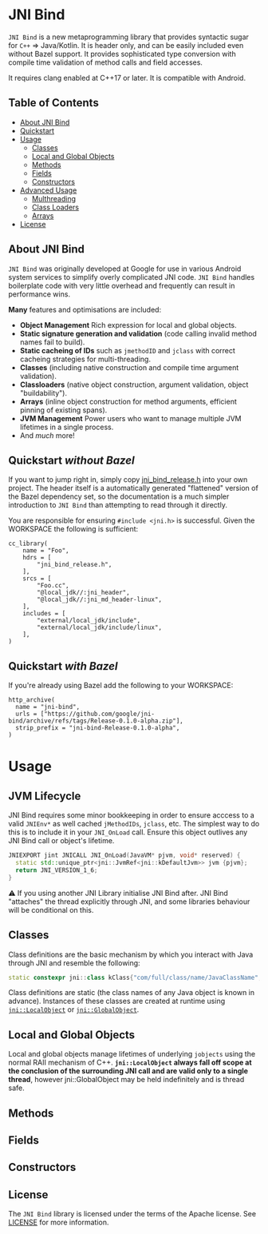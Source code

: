 # JNI Bind 
  
`JNI Bind` is a new metaprogramming library that provides syntactic sugar for `C++` => Java/Kotlin.  It is header only, and can be easily included even without Bazel support.  It provides sophisticated type conversion with compile time validation of method calls and field accesses.

It requires clang enabled at C++17 or later.  It is compatible with Android.

## Table of Contents
- [About JNI Bind](#about)
- [Quickstart](#quickstart-without-bazel)
- [Usage](#usage)
  - [Classes](#classes)
  - [Local and Global Objects](#local_and_global_objects)
  - [Methods](#methods)
  - [Fields](#fields)
  - [Constructors](#constructors)
- [Advanced Usage](#advanced-usage)
  - [Multhreading](#multi-threading) 
  - [Class Loaders](#class-loaders)
  - [Arrays](#arrays)
- [License](#license)

<a name="about"></a>
## About JNI Bind
`JNI Bind` was originally developed at Google for use in various Android system services to simplify overly complicated JNI code.  `JNI Bind` handles boilerplate code with very little overhead and frequently can result in performance wins.

**Many** features and optimisations are included:
  - **Object Management** Rich expression for local and global objects.
  - **Static signature generation and validation** (code calling invalid method names fail to build).
  - **Static cacheing of IDs** such as `jmethodID` and `jclass` with correct cacheing strategies for multi-threading.
  - **Classes** (including native construction and compile time argument validation).
  - **Classloaders** (native object construction, argument validation, object "buildability").
  - **Arrays** (inline object construction for method arguments, efficient pinning of existing spans).
  - **JVM Management** Power users who want to manage multiple JVM lifetimes in a single process.
  - And *much* more!

<a name="quickstart_without_bazel"></a>
## Quickstart *without Bazel*

If you want to jump right in, simply copy [jni_bind_release.h](jni_bind_release.h) into your own project.  The header itself is a automatically generated "flattened" version of the Bazel dependency set, so the documentation is a much simpler introduction to `JNI Bind` than attempting to read through it directly.

You are responsible for ensuring `#include <jni.h>` is successful.  Given the WORKSPACE the following is sufficient:

```starlark
cc_library(                                                                                          
    name = "Foo",                                                                                    
    hdrs = [                                                                                         
        "jni_bind_release.h",                                                                        
    ],                                                                                               
    srcs = [
        "Foo.cc",
        "@local_jdk//:jni_header",
        "@local_jdk//:jni_md_header-linux",                                                          
    ],                                                                                               
    includes = [                                                                                     
        "external/local_jdk/include",                                                                
        "external/local_jdk/include/linux",                                                          
    ],                                                                                               
)
```

<a name="quickstart_with_bazel"></a>
## Quickstart *with Bazel*

If you're already using Bazel add the following to your WORKSPACE:

```
http_archive(                                                                                        
  name = "jni-bind",                                                                                 
  urls = ["https://github.com/google/jni-bind/archive/refs/tags/Release-0.1.0-alpha.zip"],           
  strip_prefix = "jni-bind-Release-0.1.0-alpha",                                                     
)
```

<a name="usage"></a>
# Usage

<a name="jvm_lifecycle"></a>
## JVM Lifecycle

JNI Bind requires some minor bookkeeping in order to ensure acccess to a valid `JNIEnv*` as well cached `jMethodIDs`, `jclass`, etc.  The simplest way to do this is to include it in your `JNI_OnLoad` call.  Ensure this object outlives any JNI Bind call or object's lifetime.

```cpp
JNIEXPORT jint JNICALL JNI_OnLoad(JavaVM* pjvm, void* reserved) {
  static std::unique_ptr<jni::JvmRef<jni::kDefaultJvm>> jvm {pjvm};
  return JNI_VERSION_1_6;
}
```
:warning: If you using another JNI Library initialise JNI Bind after. JNI Bind "attaches" the thread explicitly through JNI, and some libraries behaviour will be conditional on this. 

<a name="classes"></a>
## Classes

Class definitions are the basic mechanism by which you interact with Java through JNI and resemble the following:

 ```cpp
 static constexpr jni::class kClass{"com/full/class/name/JavaClassName", jni::Field..., jni::Method... };
 ```

Class definitions are static (the class names of any Java object is known in advance).  Instances of these classes are created at runtime using [`jni::LocalObject`](local_object.h) or [`jni::GlobalObject`](global_object.h).

<a name="local_and_global_objects"></a>
## Local and Global Objects

Local and global objects manage lifetimes of underlying `jobjects` using the normal RAII mechanism of C++. **`jni::LocalObject` always fall off scope at the conclusion of the surrounding JNI call and are valid only to a single thread**, however jni::GlobalObject may be held indefinitely and is thread safe.

<a name="method_definitions"></a>
## Methods

<a name="fields"></a>
## Fields

<a name="constructors"></a>
## Constructors


<a name="license"></a>
## License
The `JNI Bind` library is licensed under the terms of the Apache license. See [LICENSE](LICENSE) for more information.
